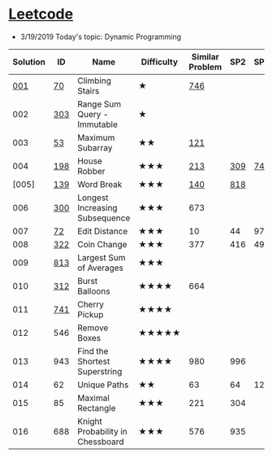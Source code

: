 # [Leetcode](https://leetcode.com/problemset/all/) 
* 3/19/2019 Today's topic: Dynamic Programming

 Solution |ID | Name | Difficulty | Similar Problem | SP2| SP3| SP4 | SP5 | SP6| SP7| Remark1 
--- | --- | --- | --- | --- |--- |--- |--- |--- |--- |--- |--- 
[001](https://github.com/xliu117/Leetcode/tree/master/DP/001)|[70](https://leetcode.com/problems/climbing-stairs/) | Climbing Stairs |★ | [746](https://leetcode.com/problems/min-cost-climbing-stairs/) |  |   |   |   |    |   | 
002|[303](https://leetcode.com/problems/range-sum-query-immutable/)| Range Sum Query - Immutable | ★ |   |   |   |    |   |    |    
003|[53](https://leetcode.com/problems/maximum-subarray/) | Maximum Subarray | ★★ | [121](https://leetcode.com/problems/best-time-to-buy-and-sell-stock/) |   |   |   |   |    |   |    | 
004|[198](https://leetcode.com/problems/house-robber/) | House Robber | ★★★ | [213](https://leetcode.com/problems/house-robber-ii/) | [309](https://leetcode.com/problems/best-time-to-buy-and-sell-stock-with-cooldown/) | [740](https://leetcode.com/problems/delete-and-earn/) | 790 | 801 |    |   |  
[005]| [139](https://leetcode.com/problems/word-break/) |	Word Break	|★★★	|[140](https://leetcode.com/problems/word-break-ii/)|	[818](https://leetcode.com/problems/race-car/)| | | | | |						
006|[300](https://leetcode.com/problems/longest-increasing-subsequence/) |	Longest Increasing Subsequence	|★★★	|673| | | | | | |							
007|[72](https://leetcode.com/problems/edit-distance/)	|Edit Distance	|★★★|	10|	44	|97|	115|	583|	712|	|
008|[322](https://leetcode.com/problems/coin-change/)|	Coin Change|	★★★	|377|	416	|494|	|	|	|	|	
009|[813](https://leetcode.com/problems/largest-sum-of-averages/)|	Largest Sum of Averages	|★★★| | | | | | | |						
010|[312](https://leetcode.com/problems/burst-balloons/)|	Burst Balloons	|★★★★|	664 | ||||||	 				
011|[741](https://leetcode.com/problems/cherry-pickup/)|	Cherry Pickup	|★★★★|	|||||||							
012|546|	Remove Boxes	|★★★★★	||||||||							
013|943|	Find the Shortest Superstring	|★★★★	|980|	996||||||			
014|62|	Unique Paths	|★★|	63|	64|	120|	174|	931|||		
015|85|	Maximal Rectangle	|★★★	|221	|304||||||						
016|688|	Knight Probability in Chessboard	|★★★	|576|	935||||||						
